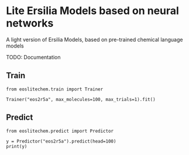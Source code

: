 # Lite Ersilia Models based on neural networks
A light version of Ersilia Models, based on pre-trained chemical language models

TODO: Documentation

## Train

```
from eoslitechem.train import Trainer

Trainer("eos2r5a", max_molecules=100, max_trials=1).fit()
```

## Predict

```
from eoslitechem.predict import Predictor

y = Predictor("eos2r5a").predict(head=100)
print(y)
```
